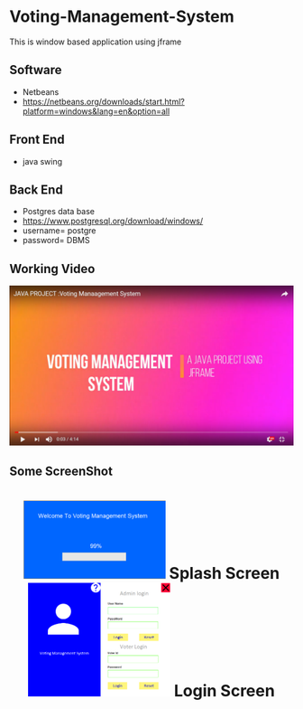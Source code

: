 # Voting-Management-System
This is window based application using jframe

## Software
- Netbeans
- https://netbeans.org/downloads/start.html?platform=windows&lang=en&option=all

## Front End
- java swing
## Back End 
- Postgres data base
- https://www.postgresql.org/download/windows/
- username= postgre
- password= DBMS

## Working Video

[![Watch the video](https://github.com/Niraj-Ranjan/Voting-Management-System/blob/master/Screenshot/Screenshot%20(139).png)](https://www.youtube.com/watch?v=vL1COucMHyY&t=29s)

## Some ScreenShot


<h1 align="center">
   <img src="https://github.com/Niraj-Ranjan/Voting-Management-System/blob/master/Screenshot/splash.PNG"  width="50%" height="10%">
 Splash Screen
  
   <img src="https://github.com/Niraj-Ranjan/Voting-Management-System/blob/master/Screenshot/AdminLogin.PNG"  width="50%">
 Login Screen
  
  
  
  
</h1>
